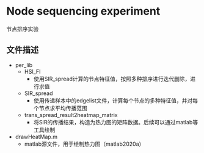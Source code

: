 # Node sequencing experiment
 节点排序实验

## 文件描述

- per_lib
  - HSI_FI
    - 使用SIR_spread计算的节点特征值，按照多种排序进行迭代删除，进行求值
  - SIR_spread
    - 使用传递样本中的edgelist文件，计算每个节点的多种特征值，并对每个节点求平均传播范围
  - trans_spread_result2heatmap_matrix
    - 将SIR的传播结果，构造为热力图的矩阵数据。后续可以通过matlab等工具绘制
- drawHeatMap.m
  - matlab源文件，用于绘制热力图（matlab2020a）
